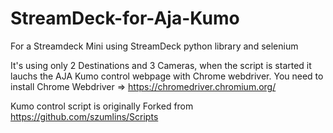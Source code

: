# StreamDeck-for-Aja-Kumo
For a Streamdeck Mini using StreamDeck python library and selenium 

It's using only 2 Destinations and 3 Cameras, when the script is started it lauchs the AJA Kumo control webpage with Chrome webdriver.
You need to install Chrome Webdriver => https://chromedriver.chromium.org/

Kumo control script is originally Forked from https://github.com/szumlins/Scripts
